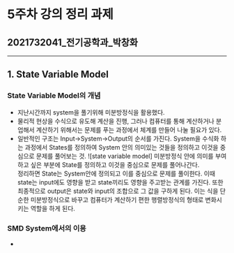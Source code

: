 # 5주차 강의 정리 과제
## 2021732041_전기공학과_박창화
---
## 1. State Variable Model
### State Variable Model의 개념
- 지난시간까지 system을 풀기위해 미분방정식을 활용했다.
- 물리적 현상을 수식으로 유도해 계산을 진행, 그러나 컴퓨터를 통해 계산하거나 분업해서 계산하기 위해서는
  문제를 푸는 과정에서 체계를 만들어 나눌 필요가 있다.
- 일반적인 구조는 Input->System->Output의 순서를 가진다.
  System을 수식화 하는 과정에서 States를 정의하여 System 안의 의미있는 것들을 정의하고 이것을 중심으로 문제를 풀어보는 것.
![state variable model]
  미분방정식 안에 의미를 부여하고 싶은 부분에 State를 정의하고 이것을 중심으로 문제를 풀어나간다.  
  정리하면 State는 System안에 정의되고 이를 중심으로 문제를 풀이한다. 이때 state는 input에도 영향을 받고 state끼리도
  영향을 주고받는 관계를 가진다. 또한 최종적으로 output은 state와 input의 조합으로 그 값을 구하게 된다.
  이는 식을 단순한 미분방정식으로 바꾸고 컴퓨터가 계산하기 편한 행렬방정식의 형태로 변화시키는 역할을 하게 된다.

### SMD System에서의 이용
- 





